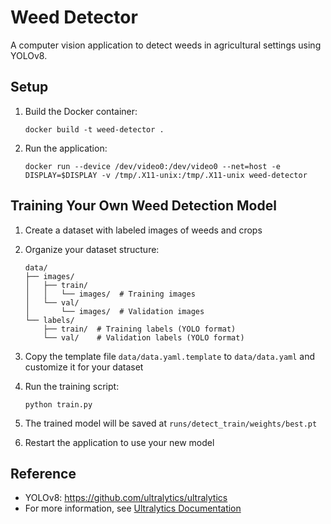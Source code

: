 # Weed Detector

A computer vision application to detect weeds in agricultural settings using YOLOv8.

## Setup

1. Build the Docker container:
   ```
   docker build -t weed-detector .
   ```

2. Run the application:
   ```
   docker run --device /dev/video0:/dev/video0 --net=host -e DISPLAY=$DISPLAY -v /tmp/.X11-unix:/tmp/.X11-unix weed-detector
   ```

## Training Your Own Weed Detection Model

1. Create a dataset with labeled images of weeds and crops
2. Organize your dataset structure:
   ```
   data/
   ├── images/
   │   ├── train/
   │   │   └── images/  # Training images
   │   └── val/
   │       └── images/  # Validation images
   └── labels/
       ├── train/  # Training labels (YOLO format)
       └── val/    # Validation labels (YOLO format)
   ```

3. Copy the template file `data/data.yaml.template` to `data/data.yaml` and customize it for your dataset

4. Run the training script:
   ```
   python train.py
   ```

5. The trained model will be saved at `runs/detect_train/weights/best.pt`

6. Restart the application to use your new model

## Reference

- YOLOv8: https://github.com/ultralytics/ultralytics
- For more information, see [Ultralytics Documentation](https://docs.ultralytics.com/)
